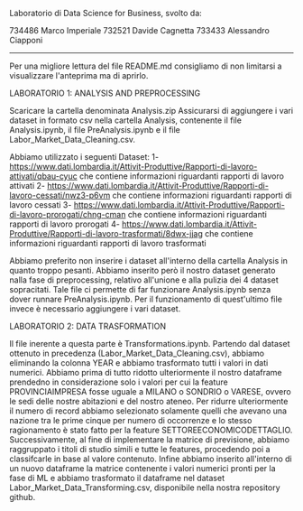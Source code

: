 Laboratorio di Data Science for Business, svolto da:

734486 Marco Imperiale
732521 Davide Cagnetta
733433 Alessandro Ciapponi

-------------------------------------------------------------------------------------------------------------------------------------------------------------------------
Per una migliore lettura del file README.md consigliamo di non limitarsi a visualizzare l'anteprima ma di aprirlo.

LABORATORIO 1: ANALYSIS AND PREPROCESSING

Scaricare la cartella denominata Analysis.zip
Assicurarsi di aggiungere i vari dataset in formato csv nella cartella Analysis, contenente il file Analysis.ipynb, il file PreAnalysis.ipynb e il file Labor_Market_Data_Cleaning.csv.

Abbiamo utilizzato i seguenti Dataset:
1- https://www.dati.lombardia.it/Attivit-Produttive/Rapporti-di-lavoro-attivati/qbau-cyuc che contiene informazioni riguardanti rapporti di lavoro attivati
2- https://www.dati.lombardia.it/Attivit-Produttive/Rapporti-di-lavoro-cessati/nwz3-p6vm che contiene informazioni riguardanti rapporti di lavoro cessati
3- https://www.dati.lombardia.it/Attivit-Produttive/Rapporti-di-lavoro-prorogati/chng-cman che contiene informazioni riguardanti rapporti di lavoro prorogati
4- https://www.dati.lombardia.it/Attivit-Produttive/Rapporti-di-lavoro-trasformati/8dwx-jjag che contiene informazioni riguardanti rapporti di lavoro trasformati

Abbiamo preferito non inserire i dataset all'interno della cartella Analysis in quanto troppo pesanti.
Abbiamo inserito però il nostro dataset generato nalla fase di preprocessing, relativo all'unione e alla pulizia dei 4 dataset sopracitati. Tale file ci permette di far funzionare Analysis.ipynb senza dover runnare PreAnalysis.ipynb. Per il funzionamento di quest'ultimo file invece è necessario aggiungere i vari dataset.

LABORATORIO 2: DATA TRASFORMATION

Il file inerente a questa parte è Transformations.ipynb.
Partendo dal dataset ottenuto in precedenza (Labor_Market_Data_Cleaning.csv), abbiamo eliminando la colonna YEAR e abbiamo trasformato tutti i valori in dati numerici.
Abbiamo prima di tutto ridotto ulteriormente il nostro dataframe prendedno in considerazione solo i valori per cui la feature PROVINCIAIMPRESA fosse uguale a MILANO o SONDRIO o VARESE, ovvero le sedi delle nostre abitazioni e del nostro ateneo. Per ridurre ulteriormente il numero di record abbiamo selezionato solamente quelli che avevano una nazione tra le prime cinque per numero di occorrenze e lo stesso ragionamento è stato fatto per la feature SETTOREECONOMICODETTAGLIO. Successivamente, al fine di implementare la matrice di previsione, abbiamo raggruppato i titoli di studio simili e tutte le features, procedendo poi a classifcarle in base al valore contenuto.
Infine abbiamo inserito all'interno di un nuovo dataframe la matrice contenente i valori numerici pronti per la fase di ML e abbiamo trasformato il dataframe nel dataset Labor_Market_Data_Transforming.csv, disponibile nella nostra repository github.




